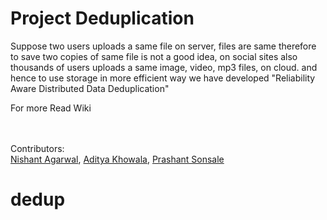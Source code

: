 # Project Deduplication

Suppose two users uploads a same file on server,
files are same therefore to save two copies of same file 
is not a good idea,
on social sites also thousands of users uploads a same image,
video, mp3 files, on cloud.
and hence to use storage in more efficient way we have developed
"Reliability Aware Distributed Data Deduplication"

For more
Read Wiki
<br />
<br />
<br />

Contributors:<br />
[Nishant Agarwal](https://github.com/nishanta12), [Aditya Khowala](https://github.com/adityakhowala), [Prashant Sonsale](https://github.com/prashantsonsale96)
# dedup
